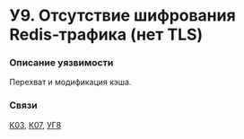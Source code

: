 # У9. Отсутствие шифрования Redis‑трафика (нет TLS)

### **Описание уязвимости**

Перехват и модификация кэша.

### **Связи**

[К03](../../struktura-sistemy/komponenty-sistemy/k03.-baza-dannykh-i-keshirovanie.md), [К07](../../struktura-sistemy/komponenty-sistemy/k07.-vzaimodeistvie-komponentov.md), [УГ8](../../ugrozy/perechen-ugroz-sistemy/ug8.-snizhenie-celostnosti-kesha.md)
